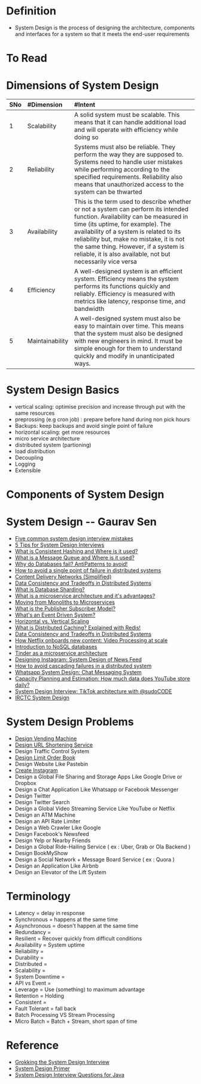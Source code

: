 # Definition
* System Design is the process of designing the architecture, components and interfaces for a system so that it meets the end-user requirements

# To Read
 
# Dimensions of System Design
|SNo| #Dimension  | #Intent |
|:--- | :--- | :--- | 
|1 |Scalability | A solid system must be scalable. This means that it can handle additional load and will operate with efficiency while doing so |
| 2|Reliability |Systems must also be reliable. They perform the way they are supposed to. Systems need to handle user mistakes while performing according to the specified requirements. Reliability also means that unauthorized access to the system can be thwarted  |
| 3|Availability | This is the term used to describe whether or not a system can perform its intended function. Availability can be measured in time (its uptime, for example). The availability of a system is related to its reliability but, make no mistake, it is not the same thing. However, if a system is reliable, it is also available, not but necessarily vice versa |
| 4|Efficiency |A well-designed system is an efficient system. Efficiency means the system performs its functions quickly and reliably. Efficiency is measured with metrics like latency, response time, and bandwidth  |
| 5|Maintainability |A well-designed system must also be easy to maintain over time. This means that the system must also be designed with new engineers in mind. It must be simple enough for them to understand quickly and modify in unanticipated ways.  |


# System Design Basics
* vertical scaling: optimise precision and increase through put with the same resources 
* preprossing (e.g cron job) : prepare before hand during non pick hours 
* Backups: keep backups and avoid single point of failure 
* horizontal scaling: get more resources 
* micro service architecture 
* distributed system (partioning)
* load distribution 
* Decoupling 
* Logging 
* Extensible

# Components of System Design

# System Design -- Gaurav Sen
* [Five common system design interview mistakes](https://www.youtube.com/watch?v=z_YuqLmGZuo&list=RDCMUCRPMAqdtSgd0Ipeef7iFsKw&index=18)
* [5 Tips for System Design Interviews](https://www.youtube.com/watch?v=CtmBGH8MkX4&list=RDCMUCRPMAqdtSgd0Ipeef7iFsKw&index=15)
* [What is Consistent Hashing and Where is it used?](https://www.youtube.com/watch?v=zaRkONvyGr8&t=326s)
* [What is a Message Queue and Where is it used?](https://www.youtube.com/watch?v=oUJbuFMyBDk)
* [Why do Databases fail? AntiPatterns to avoid!](https://www.youtube.com/watch?v=9T-gNZ5bGCw)
* [How to avoid a single point of failure in distributed systems](https://www.youtube.com/watch?v=-BOysyYErLY)
* [Content Delivery Networks (Simplified)](https://www.youtube.com/watch?v=8zX0rue2Hic)
* [Data Consistency and Tradeoffs in Distributed Systems](https://www.youtube.com/watch?v=m4q7VkgDWrM)
* [What is Database Sharding?](https://www.youtube.com/watch?v=5faMjKuB9bc)
* [What is a microservice architecture and it's advantages?](https://www.youtube.com/watch?v=qYhRvH9tJKw)
* [Moving from Monoliths to Microservices](https://www.youtube.com/watch?v=rckfN7xFig0&list=RDCMUCRPMAqdtSgd0Ipeef7iFsKw&index=6)
* [What is the Publisher Subscriber Model?](https://www.youtube.com/watch?v=FMhbR_kQeHw&list=RDCMUCRPMAqdtSgd0Ipeef7iFsKw&index=8)
* [What's an Event Driven System?](https://www.youtube.com/watch?v=rJHTK2TfZ1I&list=RDCMUCRPMAqdtSgd0Ipeef7iFsKw&index=9)
* [Horizontal vs. Vertical Scaling](https://www.youtube.com/watch?v=xpDnVSmNFX0&list=PLMCXHnjXnTnvo6alSjVkgxV-VH6EPyvoX)
* [What is Distributed Caching? Explained with Redis!](https://www.youtube.com/watch?v=U3RkDLtS7uY&list=RDCMUCRPMAqdtSgd0Ipeef7iFsKw&index=11)
* [Data Consistency and Tradeoffs in Distributed Systems](https://www.youtube.com/watch?v=m4q7VkgDWrM&list=RDCMUCRPMAqdtSgd0Ipeef7iFsKw&index=13)
* [How Netflix onboards new content: Video Processing at scale](https://www.youtube.com/watch?v=x9Hrn0oNmJM&list=RDCMUCRPMAqdtSgd0Ipeef7iFsKw&index=14)
* [Introduction to NoSQL databases](https://www.youtube.com/watch?v=xQnIN9bW0og&list=RDCMUCRPMAqdtSgd0Ipeef7iFsKw&index=16)
* [Tinder as a microservice architecture](https://www.youtube.com/watch?v=tndzLznxq40&list=RDCMUCRPMAqdtSgd0Ipeef7iFsKw&index=17)
* [Designing Instagram: System Design of News Feed](https://www.youtube.com/watch?v=QmX2NPkJTKg&list=RDCMUCRPMAqdtSgd0Ipeef7iFsKw&index=19)
* [How to avoid cascading failures in a distributed system](https://www.youtube.com/watch?v=xrizarXJgC8&list=RDCMUCRPMAqdtSgd0Ipeef7iFsKw&index=20)
* [Whatsapp System Design: Chat Messaging System](https://www.youtube.com/watch?v=vvhC64hQZMk&list=RDCMUCRPMAqdtSgd0Ipeef7iFsKw&index=21)
* [Capacity Planning and Estimation: How much data does YouTube store daily?](https://www.youtube.com/watch?v=0myM0k1mjZw&list=RDCMUCRPMAqdtSgd0Ipeef7iFsKw&index=23)
* [System Design Interview: TikTok architecture with @sudoCODE](https://www.youtube.com/watch?v=07BVxmVFDGY&list=RDCMUCRPMAqdtSgd0Ipeef7iFsKw&index=24)
* [IRCTC System Design](https://www.youtube.com/watch?v=j3etJx7M0Sc)


# System Design Problems
* [Design Vending Machine](https://javarevisited.blogspot.com/2016/06/design-vending-machine-in-java.html#axzz4sZVwtCgs)
* [Design URL Shortening Service](https://www.educative.io/courses/grokking-the-system-design-interview/m2ygV4E81AR?affiliate_id=5073518643380224)
* Design Traffic Control System
* [Design Limit Order Book](https://javarevisited.blogspot.com/2017/03/2-practical-data-structure-algorithm-interview-questions-java.html#axzz7DiOF6kdu)
* Design Website Like Pastebin
* [Create Instagram](https://www.educative.io/courses/grokking-the-system-design-interview/m2yDVZnQ8lG?affiliate_id=5073518643380224)
* Design a Global File Sharing and Storage Apps Like Google Drive or Dropbox
* Design a Chat Application Like Whatsapp or Facebook Messenger
* Design Twitter
* Design Twitter Search
* Design a Global Video Streaming Service Like YouTube or Netflix
* Design an ATM Machine
* Design an API Rate Limiter
* Design a Web Crawler Like Google
* Design Facebook's Newsfeed
* Design Yelp or Nearby Friends
* Design a Global Ride-Hailing Service ( ex : Uber, Grab or Ola Backend )
* Design BookMyShow
* Design a Social Network + Message Board Service ( ex : Quora ) 
* Design an Application Like Airbnb
* Design an Elevator of the Lift System
# Terminology
* Latency = delay in response 
* Synchronous  = happens at the same time
* Asynchronous  = doesn't happen at the same time
* Redundancy  = 
* Resilient  = Recover quickly from difficult conditions
* Availability = System uptime  
* Reliability  = 
* Durability  = 
* Distributed = 
* Scalability  = 
* System Downtime = 
* API vs Event = 
* Leverage  = Use (something) to maximum advantage
* Retention = Holding
* Consistent =  
* Fault Tolerant = fall back
* Batch Processing VS Stream Processing 
* Micro Batch = Batch + Stream, short span of time 
# Reference
* [Grokking the System Design Interview](https://www.educative.io/courses/grokking-the-system-design-interview?affiliate_id=5073518643380224)
* [System Design Primer](https://github.com/donnemartin/system-design-primer/blob/master/README.md)
* [System Design Interview Questions for Java](https://dzone.com/articles/top-20-system-design-interview-questions-for-java)

